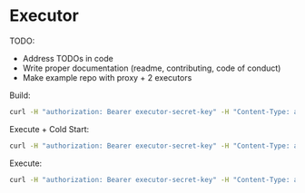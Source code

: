 # Executor

TODO:

- Address TODOs in code
- Write proper documentation (readme, contributing, code of conduct)
- Make example repo with proxy + 2 executors

Build:

```bash
curl -H "authorization: Bearer executor-secret-key" -H "Content-Type: application/json" -X POST http://localhost:9900/v1/runtimes -d '{"remove":true,"runtimeId":"myruntimebuild","image":"openruntimes/php:v2-8.0","source":"/storage/functions/php.tar.gz","destination":"/storage/builds/myruntime","entrypoint":"index.php"}' | jq
```

Execute + Cold Start:

```bash
curl -H "authorization: Bearer executor-secret-key" -H "Content-Type: application/json" -X POST http://localhost:9900/v1/execution -d '{"payload":"Developers are awesome!","variables":{"customVariable":"secretVariable"},"runtimeId":"myruntime","image":"openruntimes/php:v2-8.0","source":"/storage/functions/php.tar.gz","entrypoint":"index.php"}' | jq
```

Execute:

```bash
curl -H "authorization: Bearer executor-secret-key" -H "Content-Type: application/json" -X POST http://localhost:9900/v1/execution -d '{"payload":"Developers are awesome!","variables":{"customVariable":"secretVariable"},"runtimeId":"myruntime"}' | jq
```

